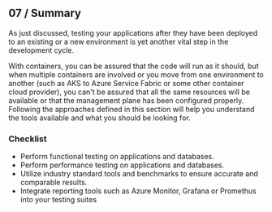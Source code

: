 ## 07 / Summary

As just discussed, testing your applications after they have been deployed to an existing or a new environment is yet another vital step in the development cycle.

With containers, you can be assured that the code will run as it should, but when multiple containers are involved or you move from one environment to another (such as AKS to Azure Service Fabric or some other container cloud provider), you can't be assured that all the same resources will be available or that the management plane has been configured properly.  Following the approaches defined in this section will help you understand the tools available and what you should be looking for.

### Checklist

- Perform functional testing on applications and databases.
- Perform performance testing on applications and databases.
- Utilize industry standard tools and benchmarks to ensure accurate and comparable results.
- Integrate reporting tools such as Azure Monitor, Grafana or Promethus into your testing suites